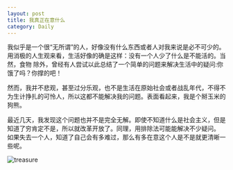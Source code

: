 ```yaml
---
layout: post
title: 我真正在意什么
category: Daily
---
```


我似乎是一个很“无所谓”的人，好像没有什么东西或者人对我来说是必不可少的。用消极的人生观来看，生活好像的确是这样：没有一个人少了什么是不能活的。当然，食物
除外，曾经有人尝试以此总结了一个简单的问题来解决生活中的疑问:你饿了吗？你撑的吧！  

然而，我并不悲观，甚至过分乐观，也不是生活在原始社会或者战乱年代，不得不为生计挣扎的可怜人，所以这都不能解决我的问题。表面看起来，我是个掰玉米的狗熊。  

最近几天，我发现这个问题也并不是完全无解。即使不知道什么是社会主义，但是知道了穷肯定不是，所以就改革开放了。同理，用排除法可能能解决不少疑问。
如果失去一个人，知道了自己会有多难过，那么有多在意这个人是不是就更清晰一些呢。  

![treasure]({{site.baseurl}}/images/20170828-treasure.jpg)
